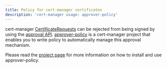 ```yaml
---
title: Policy for cert-manager certificates
description: 'cert-manager usage: approver-policy'
---
```


cert-manager [CertificateRequests](../concepts/certificaterequest.md) can be
rejected from being signed by using the [approval
API](../concepts/certificaterequest.md#approval).
[approver-policy](https://github.com/cert-manager/approver-policy) is a
cert-manager project that enables you to write policy to automatically manage
this approval mechanism.

Please read the [project page](../projects/approver-policy.md) for more
information on how to install and use approver-policy.
